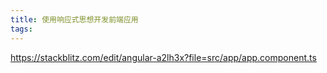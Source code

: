 ```yaml
---
title: 使用响应式思想开发前端应用
tags:
---
```


https://stackblitz.com/edit/angular-a2lh3x?file=src/app/app.component.ts
